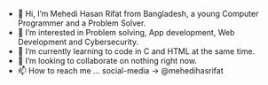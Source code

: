 - 👋 Hi, I’m Mehedi Hasan Rifat from Bangladesh, a young Computer Programmer and a Problem Solver.
- 👀 I’m interested in Problem solving, App development, Web Development and Cybersecurity.
- 🌱 I’m currently learning to code in C and HTML at the same time.
- 💞️ I’m looking to collaborate on nothing right now.
- 📫 How to reach me ... social-media -> @mehedihasrifat

<!---
mehedihasrifat/mehedihasrifat is a ✨ special ✨ repository because its `README.md` (this file) appears on your GitHub profile.
You can click the Preview link to take a look at your changes.
--->
